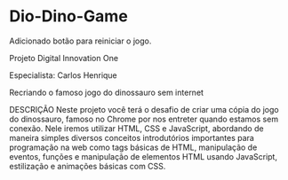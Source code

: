 # Dio-Dino-Game

Adicionado botão para reiniciar o jogo.

Projeto Digital Innovation One

Especialista: Carlos Henrique

Recriando o famoso jogo do dinossauro sem internet

DESCRIÇÃO
Neste projeto você terá o desafio de criar uma cópia do jogo do dinossauro, famoso no Chrome por nos entreter quando estamos sem conexão. Nele iremos utilizar HTML, CSS e JavaScript, abordando de maneira simples diversos conceitos introdutórios importantes para programação na web como tags básicas de HTML, manipulação de eventos, funções e manipulação de elementos HTML usando JavaScript, estilização e animações básicas com CSS.
